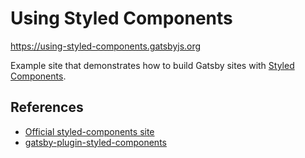 # Using Styled Components

https://using-styled-components.gatsbyjs.org

Example site that demonstrates how to build Gatsby sites with
[Styled Components](https://www.styled-components.com).

## References

- [Official styled-components site](https://www.styled-components.com)
- [gatsby-plugin-styled-components](https://www.gatsbyjs.org/packages/gatsby-plugin-styled-components)
